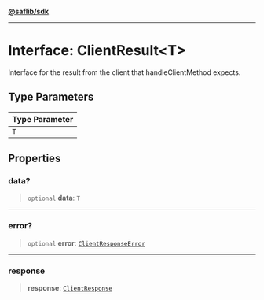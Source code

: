 [**@saflib/sdk**](../../../index.md)

---

# Interface: ClientResult\<T\>

Interface for the result from the client that handleClientMethod expects.

## Type Parameters

| Type Parameter |
| -------------- |
| `T`            |

## Properties

### data?

> `optional` **data**: `T`

---

### error?

> `optional` **error**: [`ClientResponseError`](ClientResponseError.md)

---

### response

> **response**: [`ClientResponse`](ClientResponse.md)
